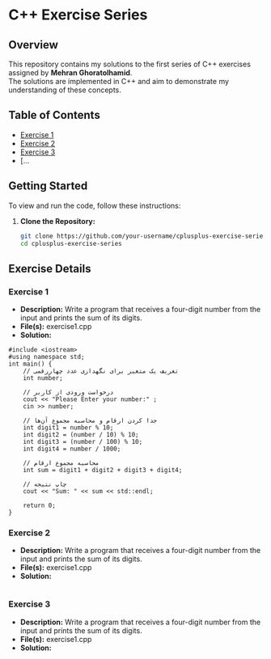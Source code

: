# C++ Exercise Series

## Overview

This repository contains my solutions to the first series of C++ exercises assigned by **Mehran Ghoratolhamid**. <br>The solutions are implemented in C++ and aim to demonstrate my understanding of these concepts.

## Table of Contents

- [Exercise 1](#exercise-1)
- [Exercise 2](#exercise-2)
- [Exercise 3](#exercise-3)
- [...

## Getting Started

To view and run the code, follow these instructions:

1. **Clone the Repository:**
   ```bash
   git clone https://github.com/your-username/cplusplus-exercise-series.git
   cd cplusplus-exercise-series

## Exercise Details

### Exercise 1
- **Description:** Write a program that receives a four-digit number from the input and prints the sum of its digits.<br>
- **File(s):** exercise1.cpp<br>
- **Solution:**<br>
```
#include <iostream>
#using namespace std;
int main() {
    // تعریف یک متغیر برای نگهداری عدد چهاررقمی
    int number;

    // درخواست ورودی از کاربر
    cout << "Please Enter your number:" ;
    cin >> number;

    // جدا کردن ارقام و محاسبه مجموع آن‌ها
    int digit1 = number % 10;       
    int digit2 = (number / 10) % 10; 
    int digit3 = (number / 100) % 10;
    int digit4 = number / 1000;

    // محاسبه مجموع ارقام
    int sum = digit1 + digit2 + digit3 + digit4;

    // چاپ نتیجه
    cout << "Sum: " << sum << std::endl;

    return 0;
}

```

### Exercise 2
- **Description:** Write a program that receives a four-digit number from the input and prints the sum of its digits.<br>
- **File(s):** exercise1.cpp<br>
- **Solution:**<br>
```

```

### Exercise 3
- **Description:** Write a program that receives a four-digit number from the input and prints the sum of its digits.<br>
- **File(s):** exercise1.cpp<br>
- **Solution:**<br>
```

```
